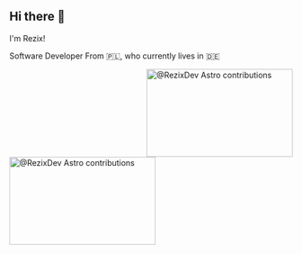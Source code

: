## Hi there 👋

I'm Rezix!

Software Developer From 🇵🇱, who currently lives in 🇩🇪

<a href="https://astro.badg.es/contributor/RezixDev/" target="_blank" rel="noopener">
  <img align='right' src="https://astro.badg.es/v2/contributor/RezixDev.svg"  alt="@RezixDev Astro contributions" title="Astro contributions" width="260" height="156">
</a>

<a href="https://astro.badg.es/contributor/RezixDev/">
  <img src="https://astro.badg.es/v2/contributor/RezixDev.svg" alt="@RezixDev Astro contributions" width="260" height="156">
</a>
